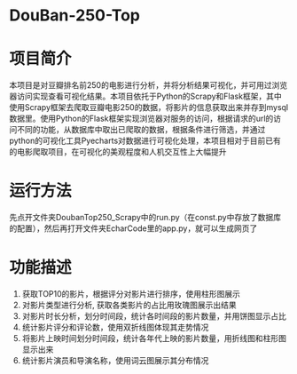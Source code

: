 # DouBan-250-Top
# 项目简介
本项目是对豆瓣排名前250的电影进行分析，并将分析结果可视化，并可用过浏览器访问实现查看可视化结果。本项目依托于Python的Scrapy和Flask框架，其中使用Scrapy框架去爬取豆瓣电影250的数据，将影片的信息获取出来并存到mysql数据里。使用Python的Flask框架实现浏览器对服务的访问，根据请求的url的访问不同的功能，从数据库中取出已爬取的数据，根据条件进行筛选，并通过python的可视化工具Pyecharts对数据进行可视化处理，本项目相对于目前已有的电影爬取项目，在可视化的美观程度和人机交互性上大幅提升
# 运行方法
先点开文件夹DoubanTop250_Scrapy中的run.py（在const.py中存放了数据库的配置），然后再打开文件夹EcharCode里的app.py，就可以生成网页了
# 功能描述

1. 获取TOP10的影片，根据评分对影片进行排序，使用柱形图展示
2. 对影片类型进行分析, 获取各类影片的占比用玫瑰图展示出结果
3. 对影片时长分析，划分时间段，统计各时间段的影片数量，并用饼图显示占比
4. 统计影片评分和评论数，使用双折线图体现其走势情况
5. 将影片上映时间划分时间段，统计各年代上映的影片数量，用折线图和柱形图显示出来
6. 统计影片演员和导演名称，使用词云图展示其分布情况
